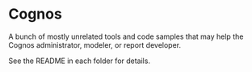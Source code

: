 # Cognos
A bunch of mostly unrelated tools and code samples that may help the Cognos administrator, modeler, or report developer.

See the README in each folder for details.
